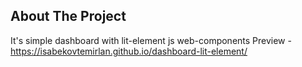 ## About The Project
It's simple dashboard with lit-element js web-components
Preview - https://isabekovtemirlan.github.io/dashboard-lit-element/
